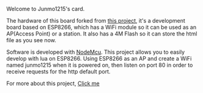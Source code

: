 Welcome to Junmo1215's card.

The hardware of this board forked from [this project](https://lceda.cn/Giftina/ESP8266_CARD), it's a development board based on ESP8266, which has a WiFi module so it can be used as an AP(Access Point) or a station. It also has a 4M Flash so it can store the html file as you see now.

Software is developed with [NodeMcu](https://github.com/AndiDittrich/NodeMCU-Tool). This project allows you to easily develop with lua on ESP8266. Using ESP8266 as an AP and create a WiFi named junmo1215 when it is powered on, then listen on port 80 in order to receive requests for the http default port.

For more about this project, [Click me]()
